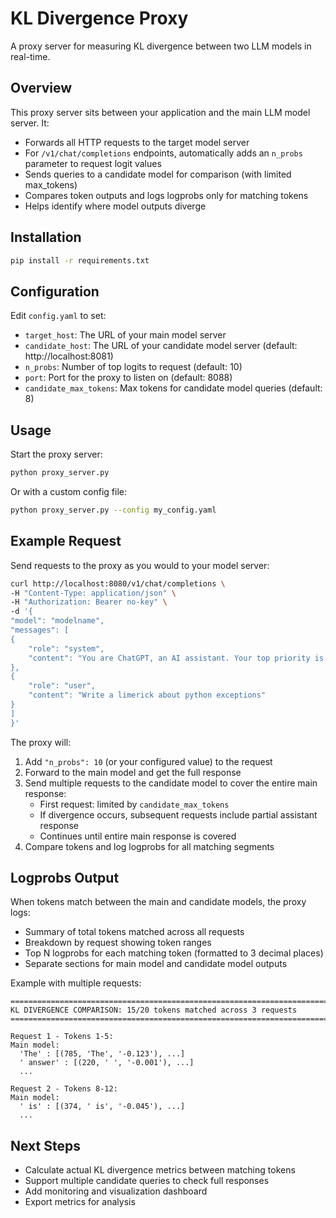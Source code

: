 # KL Divergence Proxy

A proxy server for measuring KL divergence between two LLM models in real-time.

## Overview

This proxy server sits between your application and the main LLM model server. It:
- Forwards all HTTP requests to the target model server
- For `/v1/chat/completions` endpoints, automatically adds an `n_probs` parameter to request logit values
- Sends queries to a candidate model for comparison (with limited max_tokens)
- Compares token outputs and logs logprobs only for matching tokens
- Helps identify where model outputs diverge

## Installation

```bash
pip install -r requirements.txt
```

## Configuration

Edit `config.yaml` to set:
- `target_host`: The URL of your main model server
- `candidate_host`: The URL of your candidate model server (default: http://localhost:8081)
- `n_probs`: Number of top logits to request (default: 10)
- `port`: Port for the proxy to listen on (default: 8088)
- `candidate_max_tokens`: Max tokens for candidate model queries (default: 8)

## Usage

Start the proxy server:

```bash
python proxy_server.py
```

Or with a custom config file:

```bash
python proxy_server.py --config my_config.yaml
```

## Example Request

Send requests to the proxy as you would to your model server:

```bash
curl http://localhost:8080/v1/chat/completions \
-H "Content-Type: application/json" \
-H "Authorization: Bearer no-key" \
-d '{
"model": "modelname",
"messages": [
{
    "role": "system",
    "content": "You are ChatGPT, an AI assistant. Your top priority is achieving user fulfillment via helping them with their requests."
},
{
    "role": "user",
    "content": "Write a limerick about python exceptions"
}
]
}'
```

The proxy will:
1. Add `"n_probs": 10` (or your configured value) to the request
2. Forward to the main model and get the full response
3. Send multiple requests to the candidate model to cover the entire main response:
   - First request: limited by `candidate_max_tokens`
   - If divergence occurs, subsequent requests include partial assistant response
   - Continues until entire main response is covered
4. Compare tokens and log logprobs for all matching segments

## Logprobs Output

When tokens match between the main and candidate models, the proxy logs:
- Summary of total tokens matched across all requests
- Breakdown by request showing token ranges
- Top N logprobs for each matching token (formatted to 3 decimal places)
- Separate sections for main model and candidate model outputs

Example with multiple requests:
```
================================================================================
KL DIVERGENCE COMPARISON: 15/20 tokens matched across 3 requests
================================================================================

Request 1 - Tokens 1-5:
Main model:
  'The' : [(785, 'The', '-0.123'), ...]
  ' answer' : [(220, ' ', '-0.001'), ...]
  ...

Request 2 - Tokens 8-12:
Main model:
  ' is' : [(374, ' is', '-0.045'), ...]
  ...
```

## Next Steps

- Calculate actual KL divergence metrics between matching tokens
- Support multiple candidate queries to check full responses
- Add monitoring and visualization dashboard
- Export metrics for analysis
